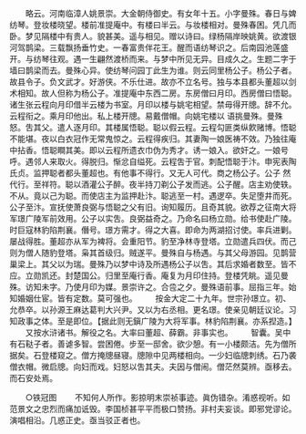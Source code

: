 <!-- { "loadSidebar": true } -->
　　略云。河南临漳人姚景崇。大金朝侍御史。有女年十五。小字曼殊。春日与婢纺琴。登妆楼晓望。楼前准提庵中。有楼曰半云。与妆楼相对。曼殊春困。凭几而卧。梦见隔楼中有贵人。貌甚美。遥与相见。赠以诗曰。绿杨隔岸映姚黄。欲渡银河驾鹊梁。三载飘扬垂竹史。一春富贵伴花王。醒而语纺琴识之。后南园池莲盛开。与纺琴往观。遇一生翩然渡桥而来。与梦中所见无异。目成久之。生题二字于墙曰鹊梁而去。曼殊心异。使纺琴问园丁此生为谁。则云同里杨公子。杨公子者。故县令子。负文武才。好游侠。不乐仕进。故亦不立名号。独与本县都头董超以剑术相知。故人但称为杨公子。准提庵中东西二房。东房僧曰月印。西房僧曰悟聪。诸生张云程向月印借半云楼为书室。月印以楼与姚宅相望。禁毋得开牕。辞不允。云程衔之。乘月印他出。私上楼开牕。易戴僧帽。向姚宅楼以 语挑曼殊。曼殊怒。吿其父。遣人逐月印。其楼属悟聪。聪以假云程。云程勾匪类纵飮赌博。悟聪不能堪。夜以白衣冠作无常鬼惊之。云程得疾归。其妻陶一娘医祷不效。乃独往庵中拈香。悟聪瞷其美。即以云程所遗衣巾伪为秀才。诱一娘入。欲奸之。一娘号呼。遇邻人来取火。得脱归。惭忿自缢死。云程吿于官。刺配悟聪于汴。申宪表陶氏贞。监押聪者都头董超也。有他事不得行。又无人可代。商之杨公子。公子 然代行。至祥符。聪以酒灌公子醉。夜半持刀剃公子发而逃。公子醒。店主劝使轶。不从。竟以己为聪。而使店主为监押赴汴。聪逃至一村。遇逻卒。失足堕井而死。公子至汴。宣抚使萧良弼与悟聪之父有旧。询知履历。且奇其貌。欲荐之征南大将军璟广陵军前效用。公子以实吿。良弼益奇之。乃命名曰杨立勋。给书使赴广陵。时巨寇林豹陷荆襄。僭号。璟方需才。得之大喜。即命为两湖招讨使。率兵进剿。屡战得胜。董超亦从军为裨将。会重阳节。豹至净林寺登塔。立勋遣兵四伏。而己则为僧人随豹登塔。枭其首级归。贼遂平。曼殊自与杨遇。与其父母游园。见鹊营巢梁上。其父以为瑞。曼殊乃以梦中诗及所遇杨公子以吿。其后求婚者数至。皆不应。立勋凯还。封楚国公。归里至庵行香。庵复为月印住持。登楼凭眺。遥见曼殊。访知未字。乃使月印为媒。景崇许之。合卺之夕。曼殊语前事。屈指三年。始知婚姻仕宦。皆有定数。莫可强也。 
　　按金大定二十九年。世宗孙璟立。初、允恭卒。以孙源王麻达葛判大兴尹。又以为右丞相。更名璟。使亲见朝廷议论。习知政事之体。至是即位。【据此则无鎭广陵为大将军事。林豹陷荆襄。亦系揑造。】 
　　又按水浒诸书。解役之名。大率曰董超、薛霸。非事实也。 
　　智囊。吴中有石鞑子者。善谑多智。尝困倦。步至一邸舍。欲少憩。有一小楼颇洁。先为僧所据矣。石登楼窥之。僧方掩牕昼寝。牕隙中见两楼相向。一少妇临牕刺绣。石乃袭僧衣帽。微启牕。向妇而戏。妇怒以吿其夫。夫因与僧闹。僧茫然莫辨。亟移去。而石安处焉。 

　　○铁冠图 
　　不知何人所作。影掠明末崇祯事迹。眞伪错杂。淆惑视听。如范景文之忠烈而痛加诋毁。李国桢甚平平而极口赞扬。非村夫妄谈。即邪党谬论。演唱相沿。几惑正史。亟当驳正者也。 
